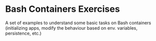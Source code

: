 # Bash Containers Exercises

A set of examples to understand some basic tasks on Bash containers (initializing apps, modify the behaviour based on env. variables, persistence, etc.)
